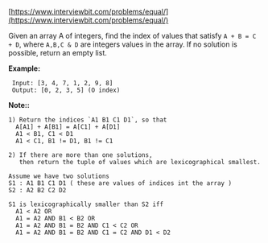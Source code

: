 [https://www.interviewbit.com/problems/equal/](https://www.interviewbit.com/problems/equal/)

Given an array A of integers, find the index of values that satisfy `A + B = C + D`, where `A,B,C & D` are integers values in the array. If no solution is possible, return an empty list.

**Example:**
```
 Input: [3, 4, 7, 1, 2, 9, 8]
 Output: [0, 2, 3, 5] (O index)
```

**Note::**

```
1) Return the indices `A1 B1 C1 D1`, so that 
  A[A1] + A[B1] = A[C1] + A[D1]
  A1 < B1, C1 < D1
  A1 < C1, B1 != D1, B1 != C1 

2) If there are more than one solutions, 
   then return the tuple of values which are lexicographical smallest. 

Assume we have two solutions
S1 : A1 B1 C1 D1 ( these are values of indices int the array )  
S2 : A2 B2 C2 D2

S1 is lexicographically smaller than S2 iff
  A1 < A2 OR
  A1 = A2 AND B1 < B2 OR
  A1 = A2 AND B1 = B2 AND C1 < C2 OR 
  A1 = A2 AND B1 = B2 AND C1 = C2 AND D1 < D2
```